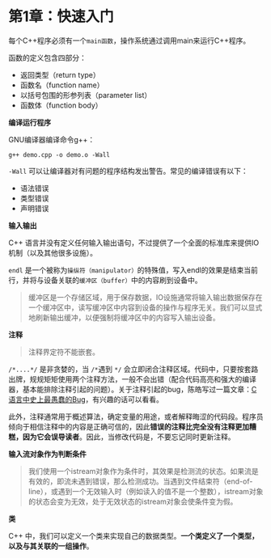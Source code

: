 # 第1章：快速入门

每个C++程序必须有一个`main函数`，操作系统通过调用main来运行C++程序。

函数的定义包含四部分：

* 返回类型（return type）
* 函数名（function name）
* 以括号包围的形参列表（parameter list）
* 函数体（function body）

**编译运行程序**

GNU编译器编译命令g++：

	g++ demo.cpp -o demo.o -Wall

`-Wall` 可以让编译器对有问题的程序结构发出警告。常见的编译错误有以下：

* 语法错误
* 类型错误
* 声明错误

**输入输出**

C++ 语言并没有定义任何输入输出语句，不过提供了一个全面的标准库来提供IO机制（以及其他很多设施）。

`endl` 是一个被称为`操纵符（manipulator）`的特殊值，写入endl的效果是结束当前行，并将与设备关联的`缓冲区（buffer）`中的内容刷到设备中。

> 缓冲区是一个存储区域，用于保存数据，IO设施通常将输入输出数据保存在一个缓冲区中，读写缓冲区中内容到设备的操作与程序无关。我们可以显式地刷新输出缓冲，以便强制将缓冲区中的内容写入输出设备。

**注释**
 
> 注释界定符不能嵌套。

`/*....*/` 是非贪婪的，当 `/*`遇到 `*/` 会立即闭合注释区域。代码中，只要按套路出牌，规规矩矩使用两个注释方法，一般不会出错（配合代码高亮和强大的编译器，基本能排除注释引起的问题）。关于注释引起的bug，陈皓写过一篇文章：[C语言中史上最愚蠢的Bug](http://coolshell.cn/articles/5388.html)，有兴趣的话可以看看。

此外，注释通常用于概述算法，确定变量的用途，或者解释晦涩的代码段。程序员倾向于相信注释中的内容是正确可信的，因此**错误的注释比完全没有注释更加糟糕，因为它会误导读者**。因此，当修改代码是，不要忘记同时更新注释。

**输入流对象作为判断条件**

> 我们使用一个istream对象作为条件时，其效果是检测流的状态。如果流是有效的，即流未遇到错误，那么检测成功。当遇到文件结束符（end-of-line），或遇到一个无效输入时（例如读入的值不是一个整数），istream对象的状态会变为无效，处于无效状态的istream对象会使条件变为假。

**类**

C++ 中，我们可以定义一个类来实现自己的数据类型。**一个类定义了一个类型，以及与其关联的一组操作**。
